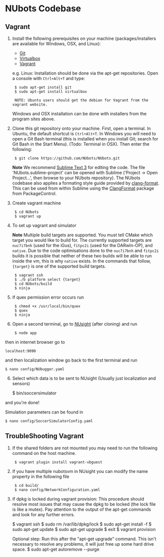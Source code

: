 NUbots Codebase
==========================
Vagrant
--------


1. Install the following prerequisites on your machine (packages/installers are available for Windows, OSX, and Linux):
    * [Git][]
    * [Virtualbox][]
    * [Vagrant][]

    e.g. Linux: Installation should be done via the apt-get repositories. Open a console with `Ctrl+Alt+T` and type:

        $ sudo apt-get install git
        $ sudo apt-get install virtualbox

        NOTE: Ubuntu users should get the debian for Vagrant from the vagrant website.

    Windows and OSX installation can be done with installers from the program sites above.


2. Clone this git repository onto your machine. First, open a terminal. In Ubuntu, the default shortcut is `Ctrl+Alt+T`. In Windows you will need to open a Git Bash terminal (this is installed when you install Git; search for Git Bash in the Start Menu). (Todo: Terminal in OSX). Then enter the following:

        $ git clone https://github.com/NUbots/NUbots.git

    **Note** We recommend [Sublime Text 3][] for editing the code. The file 'NUbots.sublime-project' can be opened with Sublime ('Project -> Open Project...', then browse to your NUbots repository).
    The NUbots codebase also applies a formating style guide provided by [clang-format][].
    This can be used from within Sublime using the [ClangFormat][] package from PackageControl.

3. Create vagrant machine

        $ cd NUbots
        $ vagrant up

4. To set up vagrant and simulator

    **Note** Multiple build targets are supported. You must tell CMake which target you would like to build for.
    The currently supported targets are `nuc7i7bnh` (used for the iGus), `fitpc2i` (used for the DARwIn-OP), and `native`.
    Due to the code optimisations done to the `nuc7i7bnh` and `fitpc2i` builds it is possible that neither of these two builds will be able to run inside the vm, this is why `native` exists.
    In the commands that follow, `{target}` is one of the supported build targets.

        $ vagrant ssh
        $ ./b platform select {target}
        $ cd NUbots/build
        $ ninja

4. If quex permission error occurs run

        $ chmod +x /usr/local/bin/quex
        $ quex
        $ ninja

5. Open a second terminal, go to [NUsight][] (after cloning) and run

        $ node app

then in internet browser go to

    localhost:9090

and then localization window
go back to the first terminal and run

    $ nano config/NUbugger.yaml

6. Select which data is to be sent to NUsight (Usually just localization and sensors)

    $ bin/soccersimulator

and you're done!

Simulation parameters can be found in

    $ nano config/SoccerSimulatorConfig.yaml

TroubleShooting Vagrant
--------
1. If the shared folders are not mounted you may need to run the following command on the host machine.

        $ vagrant plugin install vagrant-vbguest

2. If you have multiple nubotsvm in NUsight you can modify the name property in the following file

        $ cd build/
        $ nano config/NetworkConfiguration.yaml

3. If dpkg is locked during vagrant provision:
   This procedure should resolve most issues that may cause the dpkg to be locked (the lock file is like a mutex).
   Pay attention to the output of the apt-get commands and look for any further errors.

      $ vagrant ssh
      $ sudo rm /var/lib/dpkg/lock
      $ sudo apt-get install -f
      $ sudo apt-get update
      $ sudo apt-get upgrade
      $ exit
      $ vagrant provision

   Optional step:
   Run this after the "apt-get upgrade" command.
   This isn't necessary to resolve any problems, it will just free up some hard drive space.
      $ sudo apt-get autoremove --purge



[NUbots]:                 http://nubots.net/                                      "NUbots"
[NUClear]:                https://github.com/Fastcode/NUClear                     "NUClear"
[NUsight]:                https://github.com/NUbots/NUsight                       "NUsight web robot debugger"
[Sublime Text 3]:         http://www.sublimetext.com/                             "Sublime Text 3"
[Homebrew]:               http://brew.sh/                                         "Homebrew"
[Git]:                    https://git-scm.com/                                    "Git version control"
[Vagrant]:                https://www.vagrantup.com/                              "Virtual machine wrapper"
[VirtualBox]:             https://www.virtualbox.org/                             "Virtual machine"
[clang-format]:           https://clang.llvm.org/docs/ClangFormat.html            "Clang Format"
[ClangFormat]:            https://packagecontrol.io/packages/Clang%20Format       "Clang Format"
